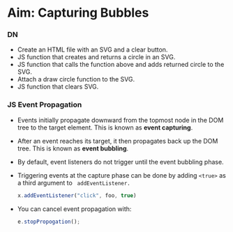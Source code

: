 # Aim: Capturing Bubbles

### DN

- Create an HTML file with an SVG and a clear button.
- JS function that creates and returns a circle in an SVG.
- JS function that calls the function above and adds returned circle to the SVG.
- Attach a draw circle function to the SVG.
- JS function that clears SVG.



### JS Event Propagation

- Events initially propagate downward from the topmost node in the DOM tree to the target element. This is known as **event capturing**.

- After an event reaches its target, it then propagates back up the DOM tree. This is known as **event bubbling**.

- By default, event listeners do not trigger until the event bubbling phase.

- Triggering events at the capture phase can be done by adding ```<true>``` as a third argument to ``` addEventListener.```

  ```javascript
  x.addEventListener("click", foo, true)
  ```

- You can cancel event propagation with:

  ```javascript
  e.stopPropogation();
  ```

  ​
